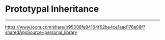 # Prototypal Inheritance

---

https://www.loom.com/share/b95008fe94164f62be4ce1aad176a08f?sharedAppSource=personal_library
